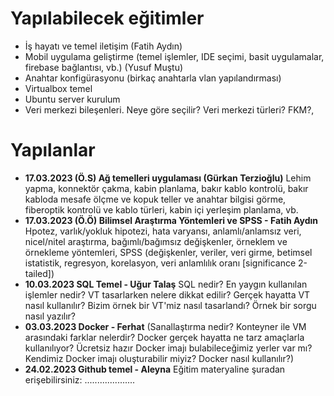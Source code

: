 # Yapılabilecek eğitimler
- İş hayatı ve temel iletişim (Fatih Aydın)
- Mobil uygulama geliştirme (temel işlemler, IDE seçimi, basit uygulamalar, firebase bağlantısı, vb.) (Yusuf Muştu)
- Anahtar konfigürasyonu (birkaç anahtarla vlan yapılandırması)
- Virtualbox temel
- Ubuntu server kurulum
- Veri merkezi bileşenleri. Neye göre seçilir? Veri merkezi türleri? FKM?,

# Yapılanlar
- __17.03.2023 (Ö.S)  Ağ temelleri uygulaması (Gürkan Terzioğlu)__ Lehim yapma, konnektör çakma, kabin planlama, bakır kablo kontrolü, bakır kabloda mesafe ölçme ve kopuk teller ve anahtar bilgisi görme, fiberoptik kontrolü ve kablo türleri, kabin içi yerleşim planlama, vb.
- __17.03.2023 (Ö.Ö)  Bilimsel Araştırma Yöntemleri ve SPSS - Fatih Aydın__ Hpotez, varlık/yokluk hipotezi, hata varyansı, anlamlı/anlamsız veri, nicel/nitel araştırma, bağımlı/bağımsız değişkenler, örneklem ve örnekleme yöntemleri, SPSS (değişkenler, veriler, veri girme, betimsel istatistik, regresyon, korelasyon, veri anlamlılık oranı [significance 2-tailed])
- __10.03.2023  SQL Temel - Uğur Talaş__ SQL nedir? En yaygın kullanılan işlemler nedir? VT tasarlarken nelere dikkat edilir? Gerçek hayatta VT nasıl kullanılır? Bizim örnek bir VT'miz nasıl tasarlandı? Örnek bir sorgu nasıl yazılır?
- __03.03.2023  Docker - Ferhat__ (Sanallaştırma nedir? Konteyner ile VM arasındaki farklar nelerdir? Docker gerçek hayatta ne tarz amaçlarla kullanılıyor? Ücretsiz hazır Docker imajı bulabileceğimiz yerler var mı? Kendimiz Docker imajı oluşturabilir miyiz? Docker nasıl kullanılır?)
- __24.02.2023  Github temel - Aleyna__ Eğitim materyaline şuradan erişebilirsiniz: ....................
